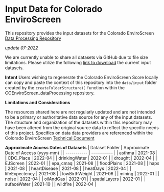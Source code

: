 # Input Data for Colorado EnviroScreen

This repository provides the input datasets for the Colorado EnviroScreen <a href="https://github.com/GeospatialCentroid/COEnviroScreen_dataProcessing" target="_blank">Data Processing Repository</a>

*update 07-2022*

We are currently unable to share all datasets via GitHub due to file size limitations.
Please utilize the following <a href="https://github.com/GeospatialCentroid/COEnviroScreen_dataInputs.git" target="_blank">link to download</a> the current input datasets.


**Intent**
Users wishing to regenerate the Colorado EnviroScreen Score locally can copy and paste the context of this repository into the `data/input` folder created by the `createFolderStructure()` function within the COEnviroScreen_dataProcessing repository.

**Limitations and Considerations**

The resources shared here are not regularly updated and are not intended to be a primary or authoritative data source for any of the input datasets. The structure and organization of the datasets within this repository may have been altered from the original source data to reflect the specific needs of this project. Specifics on data data providers are referenced within the Colorado EnviroScreen <a href="https://drive.google.com/file/d/1aZfZnLeEPxvpFBILOFGpYGKLQbDxhMMF/view?usp=sharing" target="_blank">Technical Document</a>


**Approximate Access Dates of Datasets**
| Dataset Folder      | Approximate Date of Access (yyyy-mm) |
| ----------- | ----------- |
| asthma      | 2021-08       |
| CDC_Place   | 2022-04        |
| drinkingWater      | 2022-01       |
| drought  | 2022-04        |
| EJScreen     | 2022-01       |
| epa_cmaq   | 2021-08        |
| floodPlains      | 2021-08       |
| haps   | 2021-08        |
| heartDisease      | 2021-08       |
| heatDays  | 2022-04        |
| lifeExpectency      | 2021-08       |
| lowBirthWeight   | 2021-08        |
| mining      | 2022-01       |
| noise   | 2022-04       |
| oilAndGas      | 2022-01       |
| spatialLayers  | 2022-01        |
| sufaceWater      | 2021-10      |
| wildfire   | 2022-04        |
